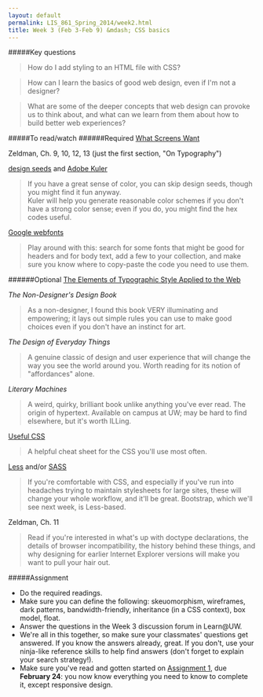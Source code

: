 ```yaml
---
layout: default
permalink: LIS_861_Spring_2014/week2.html
title: Week 3 (Feb 3-Feb 9) &mdash; CSS basics
---
```

#####Key questions
> How do I add styling to an HTML file with CSS?

> How can I learn the basics of good web design, even if I'm not a designer?

> What are some of the deeper concepts that web design can provoke us to think about, and what can we learn from them about how to build better web experiences?

#####To read/watch
######Required
[What Screens Want](http://frankchimero.com/what-screens-want/)

Zeldman, Ch. 9, 10, 12, 13 (just the first section, "On Typography")

[design seeds](http://design-seeds.com/) and [Adobe Kuler](https://kuler.adobe.com/)
> If you have a great sense of color, you can skip design seeds, though you might find it fun anyway.  
> Kuler will help you generate reasonable color schemes if you don't have a strong
> color sense; even if you do, you might find the hex codes useful.

[Google webfonts](http://www.google.com/webfonts)
> Play around with this: search for some fonts that might be good for headers
> and for body text, add a few to your collection, and make sure you know where
> to copy-paste the code you need to use them.

######Optional
[The Elements of Typographic Style Applied to the Web](http://webtypography.net)

_The Non-Designer's Design Book_
> As a non-designer, I found this book VERY illuminating and empowering; it lays
> out simple rules you can use to make good choices even if you don't have an
> instinct for art.

_The Design of Everyday Things_
> A genuine classic of design and user experience that will change the way you
> see the world around you. Worth reading for its notion of "affordances" alone.
  
_Literary Machines_
> A weird, quirky, brilliant book unlike anything you've ever read. The
> origin of hypertext. Available on campus at UW; may be hard to find elsewhere,
> but it's worth ILLing.

[Useful CSS](http://miriamposner.com/blog/wp-content/uploads/2011/11/usefulcss.pdf)
> A helpful cheat sheet for the CSS you'll use most often.

[Less](http://lesscss.org/) and/or [SASS](http://sass-lang.com/)
> If you're comfortable with CSS, and especially if you've run into headaches
> trying to maintain stylesheets for large sites, these will change your
> whole workflow, and it'll be great. Bootstrap, which we'll see next week, is
> Less-based.

Zeldman, Ch. 11
> Read if you're interested in what's up with doctype declarations, the details of 
> browser incompatibility, the history behind these things, and why designing for 
> earlier Internet Explorer versions will make you want to pull your hair out.

#####Assignment
* Do the required readings.
* Make sure you can define the following: skeuomorphism, wireframes, dark 
  patterns, bandwidth-friendly, inheritance (in a CSS context), box model, float.
* Answer the questions in the Week 3 discussion forum in Learn@UW.
* We're all in this together, so make sure your classmates' questions get
  answered.  If you know the answers already, great. If you don't, use your
  ninja-like reference skills to help find answers (don't forget to explain
  your search strategy!).
* Make sure you've read and gotten started on [Assignment 1](./assignments/web_site_version_1.html), due __February 24__:
  you now know everything you need to know to complete it, except responsive
  design.
